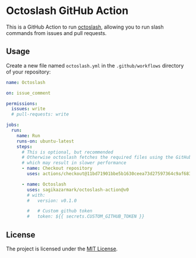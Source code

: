 # Octoslash GitHub Action

This is a GitHub Action to run [octoslash](https://github.com/sagikazarmark/octoslash),
allowing you to run slash commands from issues and pull requests.

## Usage

Create a new file named `octoslash.yml` in the `.github/workflows` directory of your repository:

```yaml
name: Octoslash

on: issue_comment

permissions:
  issues: write
  # pull-requests: write

jobs:
  run:
    name: Run
    runs-on: ubuntu-latest
    steps:
      # This is optional, but recommended
      # Otherwise octoslash fetches the required files using the GitHub API
      # which may result in slower performance
      - name: Checkout repository
        uses: actions/checkout@11bd71901bbe5b1630ceea73d27597364c9af683 # v4.2.2

      - name: Octoslash
        uses: sagikazarmark/octoslash-action@v0
        # with:
        #   version: v0.1.0

        #   # Custom github token
        #   token: ${{ secrets.CUSTOM_GITHUB_TOKEN }}
```

## License

The project is licensed under the [MIT License](LICENSE).
